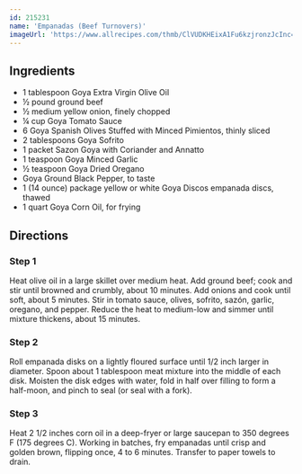 ```yaml
---
id: 215231
name: 'Empanadas (Beef Turnovers)'
imageUrl: 'https://www.allrecipes.com/thmb/ClVUDKHEixA1Fu6kzjronzJcInc=/750x0/filters:no_upscale():max_bytes(150000):strip_icc():format(webp)/1034561-empanadas-beef-turnovers-Janet-Henderson-4x3-1-a658a394cfc34f54b1ca408bc931f007.jpg'
---
```


## Ingredients
- 1 tablespoon Goya Extra Virgin Olive Oil
- ½ pound ground beef
- ½ medium yellow onion, finely chopped
- ¼ cup Goya Tomato Sauce
- 6 Goya Spanish Olives Stuffed with Minced Pimientos, thinly sliced
- 2 tablespoons Goya Sofrito
- 1 packet Sazon Goya with Coriander and Annatto
- 1 teaspoon Goya Minced Garlic
- ½ teaspoon Goya Dried Oregano
- Goya Ground Black Pepper, to taste
- 1 (14 ounce) package yellow or white Goya Discos empanada discs, thawed
- 1 quart Goya Corn Oil, for frying

## Directions

### Step 1
Heat olive oil in a large skillet over medium heat. Add ground beef; cook and stir until browned and crumbly, about 10 minutes. Add onions and cook until soft, about 5 minutes. Stir in tomato sauce, olives, sofrito, sazón, garlic, oregano, and pepper. Reduce the heat to medium-low and simmer until mixture thickens, about 15 minutes.

### Step 2
Roll empanada disks on a lightly floured surface until 1/2 inch larger in diameter. Spoon about 1 tablespoon meat mixture into the middle of each disk. Moisten the disk edges with water, fold in half over filling to form a half-moon, and pinch to seal (or seal with a fork).

### Step 3
Heat 2 1/2 inches corn oil in a deep-fryer or large saucepan to 350 degrees F (175 degrees C). Working in batches, fry empanadas until crisp and golden brown, flipping once, 4 to 6 minutes. Transfer to paper towels to drain.

